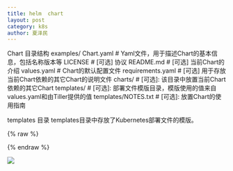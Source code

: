 ```yaml
---
title: helm  chart
layout: post
category: k8s
author: 夏泽民
---
```

Chart 目录结构
examples/
  Chart.yaml          # Yaml文件，用于描述Chart的基本信息，包括名称版本等
  LICENSE             # [可选] 协议
  README.md           # [可选] 当前Chart的介绍
  values.yaml         # Chart的默认配置文件
  requirements.yaml   # [可选] 用于存放当前Chart依赖的其它Chart的说明文件
  charts/             # [可选]: 该目录中放置当前Chart依赖的其它Chart
  templates/          # [可选]: 部署文件模版目录，模版使用的值来自values.yaml和由Tiller提供的值
  templates/NOTES.txt # [可选]: 放置Chart的使用指南
<!-- more -->
templates 目录
templates目录中存放了Kubernetes部署文件的模版。


{% raw %}

{% endraw %}
<div class="container">
	<div class="row">
	<img src="{{site.url}}{{site.baseurl}}/img/jupyterSlider.png"/>
	</div>
	<div class="row">
	</div>
</div>

